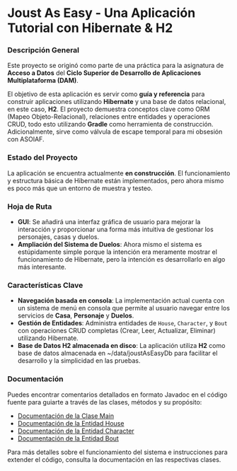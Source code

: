 # Joust As Easy - Una Aplicación Tutorial con Hibernate & H2

### Descripción General
Este proyecto se originó como parte de una práctica para la asignatura de **Acceso a Datos** del **Ciclo Superior de Desarrollo de Aplicaciones Multiplataforma (DAM)**.

El objetivo de esta aplicación es servir como **guía y referencia** para construir aplicaciones utilizando **Hibernate** y una base de datos relacional, en este caso, **H2**. El proyecto demuestra conceptos clave como ORM (Mapeo Objeto-Relacional), relaciones entre entidades y operaciones CRUD, todo esto utilizando **Gradle** como herramienta de construcción. Adicionalmente, sirve como válvula de escape temporal para mi obsesión con ASOIAF.

### Estado del Proyecto
La aplicación se encuentra actualmente **en construcción**. El funcionamiento y estructura básica de Hibernate están implementados, pero ahora mismo es poco más que un entorno de muestra y testeo.

### Hoja de Ruta
- **GUI**: Se añadirá una interfaz gráfica de usuario para mejorar la interacción y proporcionar una forma más intuitiva de gestionar los personajes, casas y duelos.
- **Ampliación del Sistema de Duelos**: Ahora mismo el sistema es estúpidamente simple porque la intención era meramente mostrar el funcionamiento de Hibernate, pero la intención es desarrollarlo en algo más interesante.

### Características Clave
- **Navegación basada en consola**: La implementación actual cuenta con un sistema de menú en consola que permite al usuario navegar entre los servicios de **Casa**, **Personaje** y **Duelos**.
- **Gestión de Entidades**: Administra entidades de `House`, `Character`, y `Bout` con operaciones CRUD completas (Crear, Leer, Actualizar, Eliminar) utilizando Hibernate.
- **Base de Datos H2 almacenada en disco**: La aplicación utiliza **H2** como base de datos almacenada en ~/data/joustAsEasyDb para facilitar el desarrollo y la simplicidad en las pruebas.

### Documentación
Puedes encontrar comentarios detallados en formato Javadoc en el código fuente para guiarte a través de las clases, métodos y su propósito:
- [Documentación de la Clase Main](src/main/java/org/app/Main.java)
- [Documentación de la Entidad House](src/main/java/org/app/entities/House.java)
- [Documentación de la Entidad Character](src/main/java/org/app/entities/Character.java)
- [Documentación de la Entidad Bout](src/main/java/org/app/entities/Bout.java)

Para más detalles sobre el funcionamiento del sistema e instrucciones para extender el código, consulta la documentación en las respectivas clases.
